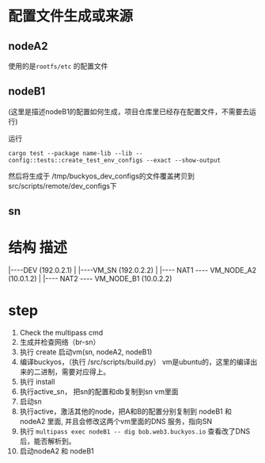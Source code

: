 
# 配置文件生成或来源


## nodeA2
使用的是`rootfs/etc` 的配置文件

## nodeB1

(这里是描述nodeB1的配置如何生成，项目仓库里已经存在配置文件，不需要去运行)

运行
```
cargo test --package name-lib --lib -- config::tests::create_test_env_configs --exact --show-output 
```
然后将生成于 /tmp/buckyos_dev_configs的文件覆盖拷贝到 src/scripts/remote/dev_configs下

## sn



# 结构 描述

|----DEV (192.0.2.1) 
|
|----VM_SN (192.0.2.2)
     |
     |---- NAT1 ---- VM_NODE_A2 (10.0.1.2)
     |
     |---- NAT2 ---- VM_NODE_B1 (10.0.2.2)


# step
1. Check the multipass cmd
2. 生成并检查网络（br-sn）
3. 执行 create 启动vm(sn, nodeA2, nodeB1)
4. 编译buckyos，（执行 /src/scripts/build.py） vm是ubuntu的，这里的编译出来的二进制，需要对应得上。
5. 执行 install 
6. 执行active_sn， 把sn的配置和db复制到sn vm里面
7. 启动sn
8. 执行active，激活其他的node，把A和B的配置分别复制到 nodeB1 和 nodeA2 里面, 并且会修改这两个vm里面的DNS 服务，指向SN
9. 执行 `multipass exec nodeB1 -- dig bob.web3.buckyos.io` 查看改了DNS后，能否解析到。
10. 启动nodeA2 和 nodeB1

